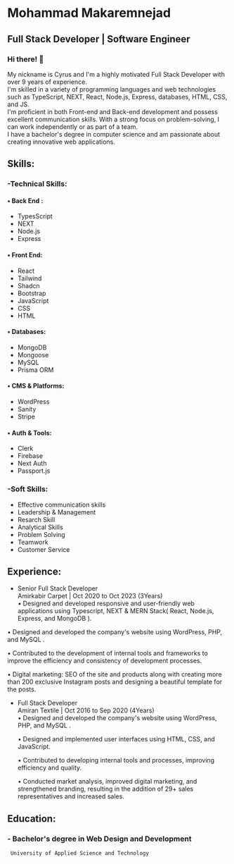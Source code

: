 
# Mohammad Makaremnejad
## Full Stack Developer | Software Engineer​

### Hi there! 👋
My nickname is Cyrus and I'm a highly motivated Full Stack Developer with over 9 years of experience.<br/>
I'm skilled in a variety of programming languages and web technologies such as TypeScript, NEXT, React, Node.js, Express, databases, HTML, CSS, and JS.<br/>
I'm proficient in both Front-end and Back-end development and possess excellent communication skills. With a strong focus on problem-solving, I can work independently or as part of a team.<br/>
I have a bachelor's degree in computer science and am passionate about creating innovative web applications.<br/>

## Skills:
### -Technical Skills:
  #### • Back End :
   - TypesScript<br/>
   - NEXT<br/>
   - Node.js<br/>
   - Express<br/>
  #### • Front End:
   - React<br/>
   - Tailwind<br/>
   - Shadcn<br/>
   - Bootstrap<br/>
   - JavaScript<br/>
   - CSS<br/>
   - HTML<br/>
  #### • Databases:
   - MongoDB<br/>
   - Mongoose<br/>
   - MySQL<br/>
   - Prisma ORM<br/>
  #### • CMS & Platforms:
   - WordPress<br/>
   - Sanity<br/>
   - Stripe<br/>
  #### • Auth & Tools:
   - Clerk<br/>
   - Firebase<br/>
   - Next Auth<br/>
   - Passport.js<br/>

### -Soft Skills:
   - Effective communication skills
   - Leadership & Management
   - Resarch Skill
   - Analytical Skills
   - Problem Solving
   - Teamwork
   - Customer Service
   
## Experience:
 - Senior Full Stack Developer<br/>
   Amirkabir Carpet | Oct 2020 to Oct 2023 (3Years)<br/>
  • Designed and developed responsive and user-friendly web applications using Typescript, NEXT & MERN Stack( React, Node.js, Express, and MongoDB ).<br/>

  • Designed and developed the company's website using WordPress, PHP, and MySQL .<br/>

  • Contributed to the development of internal tools and frameworks to improve the efficiency and consistency of development processes.<br/>

  • Digital marketing: SEO of the site and products along with creating more than 200 exclusive Instagram posts and designing a beautiful template for the posts.<br/>


 - Full Stack Developer<br/>
   Amiran Textile | Oct 2016 to Sep 2020 (4Years)<br/>
    • Designed and developed the company's website using WordPress, PHP, and MySQL .<br/>

    • Designed and implemented user interfaces using HTML, CSS, and JavaScript.<br/>

    • Contributed to developing internal tools and processes, improving efficiency and quality.<br/>

    • Conducted market analysis, improved digital marketing, and strengthened branding, resulting in the addition of 29+ sales representatives and increased sales.<br/>


## Education:

### - Bachelor's degree in Web Design and Development
     University of Applied Science and Technology

